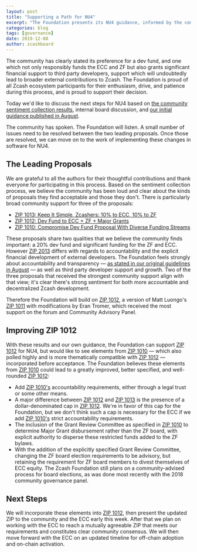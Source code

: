 ```yaml
---
layout: post
title: "Supporting a Path for NU4"
excerpt: "The Foundation presents its NU4 guidance, informed by the community sentiment collection process."
categories: blog
tags: [governance]
date: 2019-12-08
author: zcashboard
---
```


The community has clearly stated its preference for a dev fund, and one which not only responsibly funds the ECC and ZF but also grants significant financial support to third party developers, support which will undoubtedly lead to broader external contributions to Zcash. The Foundation is proud of all Zcash ecosystem participants for their enthusiasm, drive, and patience during this process, and is proud to support their decision.

Today we'd like to discuss the next steps for NU4 based on [the community sentiment collection results](/blog/community-sentiment-collection-results/), internal board discussion, and [our initial guidance published in August](/blog/dev-fund-guidance-and-timeline/).

The community has spoken. The Foundation will listen. A small number of issues need to be resolved between the two leading proposals. Once those are resolved, we can move on to the work of implementing these changes in software for NU4. 	

## The Leading Proposals

We are grateful to all the authors for their thoughtful contributions and thank everyone for participating in this process. Based on the sentiment collection process, we believe the community has been loud and clear about the kinds of proposals they find acceptable and those they don't. There is particularly broad community support for three of the proposals:

- [ZIP 1013: Keep It Simple, Zcashers: 10% to ECC, 10% to ZF](https://zips.z.cash/zip-1013) 
- [ZIP 1012: Dev Fund to ECC + ZF + Major Grants](https://zips.z.cash/zip-1012)
- [ZIP 1010: Compromise Dev Fund Proposal With Diverse Funding Streams](https://zips.z.cash/zip-1010)

These proposals share two qualities that we believe the community finds important: a 20% dev fund and significant funding for the ZF and ECC. However [ZIP 2013](https://zips.z.cash/zip-1013) differs with regards to accountability and the explicit financial development of external developers. The Foundation feels strongly about accountability and transparency — [as stated in our original guidelines in August](/blog/dev-fund-guidance-and-timeline/) — as well as third party developer support and growth. Two of the three proposals that received the strongest community support align with that view; it's clear there's strong sentiment for both more accountable and decentralized Zcash development.

Therefore the Foundation will build on [ZIP 1012](https://zips.z.cash/zip-1012), a version of Matt Luongo's [ZIP 1011](https://zips.z.cash/zip-1011) with modifications by Eran Tromer, which received the most support on the forum and Community Advisory Panel.

## Improving ZIP 1012

With these results and our own guidance, the Foundation can support [ZIP 1012](https://zips.z.cash/zip-1012) for NU4, but would like to see elements from [ZIP 1010](https://zips.z.cash/zip-1010) — which also polled highly and is more thematically compatible with [ZIP 1012](https://zips.z.cash/zip-1012) — incorporated before acceptance. The Foundation believes these elements from [ZIP 1010](https://zips.z.cash/zip-1010) could lead to a greatly improved, better specified, and well-rounded [ZIP 1012](https://zips.z.cash/zip-1012):

- Add [ZIP 1010's](https://zips.z.cash/zip-1010) accountability requirements, either through a legal trust or some other means.
- A major difference between [ZIP 1012](https://zips.z.cash/zip-1012) and [ZIP 1013](https://zips.z.cash/zip-1013) is the presence of a dollar-denominated cap in [ZIP 1012](https://zips.z.cash/zip-1012). We're in favor of this cap for the Foundation, but we don't think such a cap is necessary for the ECC if we add [ZIP 1010's](https://zips.z.cash/zip-1010) strict accountability requirements.
- The inclusion of the Grant Review Committee as specified in [ZIP 1010](https://zips.z.cash/zip-1010) to determine Major Grant disbursement rather than the ZF board, with explicit authority to disperse these restricted funds added to the ZF bylaws.
- With the addition of the explicitly specified Grant Review Committee, changing the ZF board election requirements to be advisory, but retaining the requirement for ZF board members to divest themselves of ECC equity. The Zcash Foundation still plans on a community-advised process for board elections, as was done most recently with the 2018 community governance panel.

## Next Steps

We will incorporate these elements into [ZIP 1012](https://zips.z.cash/zip-1012), then present the updated ZIP to the community and the ECC early this week. After that we plan on working with the ECC to reach a mutually agreeable ZIP that meets our requirements and constitutes clear community consensus. We will then move forward with the ECC on an updated timeline for off-chain adoption and on-chain activation.
